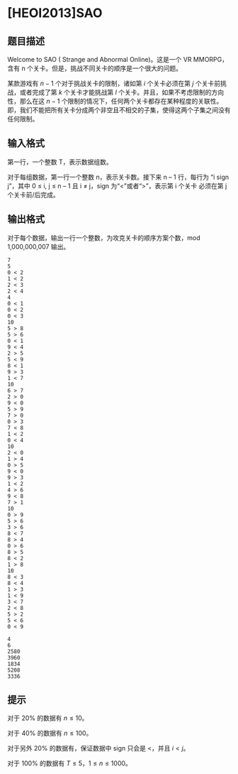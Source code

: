 # [HEOI2013]SAO

## 题目描述

Welcome to SAO ( Strange and Abnormal Online)。这是一个 VR MMORPG， 含有 n 个关卡。但是，挑战不同关卡的顺序是一个很大的问题。

某款游戏有 $n-1$ 个对于挑战关卡的限制，诸如第 $i$ 个关卡必须在第 $j$ 个关卡前挑战，或者完成了第 $k$ 个关卡才能挑战第 $l$ 个关卡。并且，如果不考虑限制的方向性，那么在这 $n-1$ 个限制的情况下，任何两个关卡都存在某种程度的关联性。即，我们不能把所有关卡分成两个非空且不相交的子集，使得这两个子集之间没有任何限制。

## 输入格式

第一行，一个整数 T，表示数据组数。

对于每组数据，第一行一个整数 n，表示关卡数。接下来 n – 1 行，每行为 “i sign j”，其中 0 ≤ i, j ≤ n – 1 且 i ≠ j，sign 为“<”或者“>”，表示第 i 个关卡 必须在第 j 个关卡前/后完成。

## 输出格式

对于每个数据，输出一行一个整数，为攻克关卡的顺序方案个数，mod 1,000,000,007 输出。

```input1
7
5 
0 < 2 
1 < 2 
2 < 3 
2 < 4 
4 
0 < 1 
0 < 2 
0 < 3
10
5 > 8
5 > 6
0 < 1
9 < 4
2 > 5
5 < 9
8 < 1
9 > 3
1 < 7
10
6 > 7
2 > 0
9 < 0
5 > 9
7 > 0
0 > 3
7 < 8
1 < 2
0 < 4
10
2 < 0
1 > 4
0 > 5
9 < 0
9 > 3
1 < 2
4 > 6
9 < 8
7 > 1
10
0 > 9
5 > 6
3 > 6
8 < 7
8 > 4
0 > 6
8 > 5
8 < 2
1 > 8
10
8 < 3
8 < 4
1 > 3
1 < 9
3 < 7
2 < 8
5 > 2
5 < 6
0 < 9

```
```output1
4 
6
2580
3960
1834
5208
3336
```

## 提示

对于 $20\%$ 的数据有 $n \le 10$。

对于 $40\%$ 的数据有 $n \le 100$。

对于另外 $20\%$ 的数据有，保证数据中 sign 只会是 <，并且 $i<j$。

对于 $100\%$ 的数据有 $T \le 5$，$1 \le n \le 1000$。